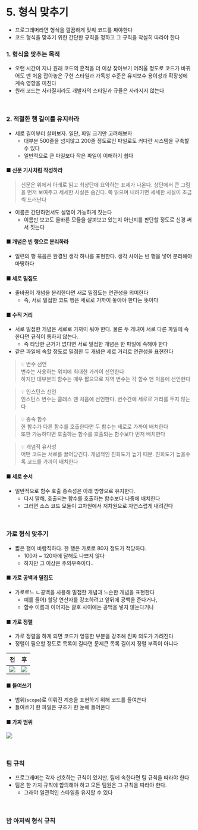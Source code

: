 # 5. 형식 맞추기

- 프로그래머라면 형식을 깔끔하게 맞춰 코드를 짜야한다
- 코드 형식을 맞추기 위한 간단한 규칙을 정하고 그 규칙을 착실히 따라야 한다

### 1. 형식을 맞추는 목적

- 오랜 시간이 지나 원래 코드의 흔적을 더 이상 찾아보기 어려울 정도로 코드가 바뀌어도 맨 처음 잡아놓은 구현 스타일과 가독성 수준은 유지보수 용이성과 확장성에 계속 영향을 미친다
- 원래 코드는 사라질지라도 개발자의 스타일과 규율은 사라지지 않는다

<br />

### 2. 적절한 행 길이를 유지하라

- 세로 길이부터 살펴보자. 일단, 파일 크기만 고려해보자
  - 대부분 500줄을 넘지않고 200줄 정도로인 파일로도 커다란 시스템을 구축할 수 있다
  - 일반적으로 큰 파일보다 작은 파일이 이해하기 쉽다

#### ■ 신문 기사처럼 작성하라

> 신문은 위에서 아래로 읽고 최상단에 요약하는 표제가 나온다. 상단에서 큰 그림을 먼저 보여주고 세세한 사실은 숨긴다. 쭉 읽으며 내려가면 세세한 사실이 조금씩 드러난다

- 이름은 간단하면서도 설명이 가능하게 짓는다
  - 이름만 보고도 올바른 모듈을 살펴보고 있는지 아닌지를 판단할 정도로 신경 써서 짓는다

#### ■ 개념은 빈 행으로 분리하라

- 일련의 행 묶음은 완결된 생각 하나를 표현한다. 생각 사이는 빈 행을 넣어 분리해야 마땅하다

#### ■ 세로 밀집도

- 줄바꿈이 개념을 분리한다면 새로 밀집도는 연관성을 의미한다
  - 즉, 서로 밀접한 코드 행은 세로로 가까이 놓아야 한다는 뜻이다

#### ■ 수직 거리

- 서로 밀접한 개념은 세로로 가까이 둬야 한다. 물론 두 개녀이 서로 다른 파일에 속한다면 규칙이 통하지 않는다.
  - 즉 타당한 근거가 없다면 서로 밀접한 개념은 한 파일에 속해야 한다
- 같은 파일에 속할 정도로 밀접한 두 개념은 세로 거리로 연관성을 표현한다

> 💡 변수 선언 <br />
> 변수는 사용하는 위치에 최대한 가까이 선언한다 <br />
> 하지만 대부분의 함수는 매우 짧으므로 지역 변수는 각 함수 맨 처음에 선언한다

> 💡 인스턴스 선언 <br />
> 인스턴스 변수는 클래스 맨 처음에 선언한다. 변수간에 세로로 거리를 두지 않는다

> 💡 종속 함수 <br />
> 한 함수가 다른 함수를 호출한다면 두 함수는 세로로 가까이 배치한다 <br />
> 또한 가능하다면 호출하는 함수를 호출되는 함수보다 먼저 배치한다

> 💡 개념적 유사성 <br />
> 어떤 코드는 서로를 끌어당긴다. 개념적인 친화도가 높기 때문. 친화도가 높을수록 코드를 가까이 배치한다

#### ■ 세로 순서

- 일반적으로 함수 호출 종속성은 아래 방향으로 유지한다.
  - 다시 말해, 호출되는 함수를 호출하는 함수보다 나중에 배치한다
  - 그러면 소스 코드 모듈이 고차원에서 저차원으로 자연스럽게 내려간다

<br />

### 가로 형식 맞추기

- 짧은 행이 바람직하다. 한 행은 가로로 80자 정도가 적당하다.
  - 100자 ~ 120자에 달해도 나쁘지 않다
  - 하지만 그 이상은 주의부족이다..

#### ■ 가로 공백과 밀집도

- 가로로느 ㄴ공백을 사용해 밀접한 개념과 느슨한 개념을 표현한다
  - 예를 들어) 할당 연산자를 강조하려고 앞뒤에 공백을 준다거나,
  - 함수 이름과 이어지는 괄호 사이에는 공백을 넣지 않는다거나

#### ■ 가로 정렬

- 가로 정렬을 하게 되면 코드가 엉뚱한 부분을 강조해 진짜 의도가 가려진다
- 정렬이 필요할 정도로 목록이 길다면 문제큰 목록 길이지 정렬 부족이 아니다

| 전                                                                                               | 후                                                                                               |
| ------------------------------------------------------------------------------------------------ | ------------------------------------------------------------------------------------------------ |
| ![](https://velog.velcdn.com/images/april_5/post/230f8271-9eb5-4327-a47c-6e8ece064df6/image.png) | ![](https://velog.velcdn.com/images/april_5/post/4b37915a-dd6d-4198-b73b-23bd7c3d3af3/image.png) |

#### ■ 들여쓰기

- 범위(`scope`)로 이뤄진 계층을 표현하기 위해 코드를 들여쓴다
- 들여쓰기 한 파일은 구조가 한 눈에 들어온다

#### ■ 가짜 범위

![](https://velog.velcdn.com/images/april_5/post/6fa0e39a-76c1-4a3b-977b-5d7b9799b6d8/image.png)

<br />

### 팀 규칙

- 프로그래머는 각자 선호하는 규칙이 있지만, 팀에 속한다면 팀 규칙을 따라야 한다
- 팀은 한 가지 규칙에 합의해야 하고 모든 팀원은 그 규칙을 따라야 한다.
  - 그래야 일관적인 스타일을 유지할 수 있다

<br />

### 밥 아저씩 형식 규칙
